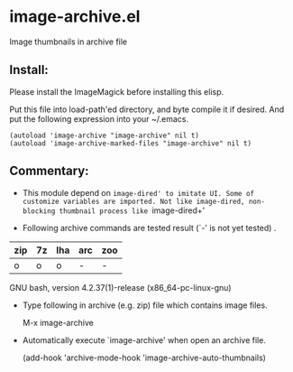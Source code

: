 # image-archive.el

Image thumbnails in archive file

## Install:

Please install the ImageMagick before installing this elisp.

Put this file into load-path'ed directory, and byte compile it if
desired. And put the following expression into your ~/.emacs.

    (autoload 'image-archive "image-archive" nil t)
    (autoload 'image-archive-marked-files "image-archive" nil t)

## Commentary:

* This module depend on `image-dired' to imitate UI.
  Some of customize variables are imported.
  Not like image-dired, non-blocking thumbnail process like `image-dired+'

* Following archive commands are tested result (`-' is not yet tested) .

 | zip |  7z | lha | arc | zoo|
 |-----|-----|-----|-----|----|
 |  o  |  o  |  o  |  -  |  - |

  GNU bash, version 4.2.37(1)-release (x86_64-pc-linux-gnu)

* Type following in archive (e.g. zip) file which contains
  image files.

    M-x image-archive

* Automatically execute `image-archive' when open an archive file.

    (add-hook 'archive-mode-hook 'image-archive-auto-thumbnails)
